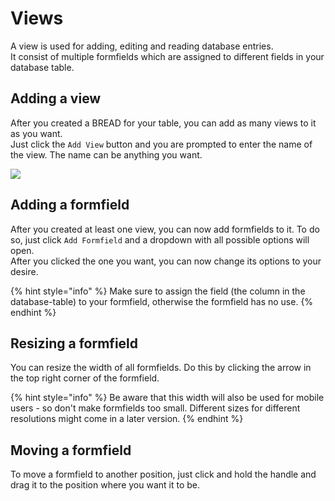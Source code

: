 # Views

A view is used for adding, editing and reading database entries.  
It consist of multiple formfields which are assigned to different fields in your database table.

## Adding a view

After you created a BREAD for your table, you can add as many views to it as you want.  
Just click the `Add View` button and you are prompted to enter the name of the view. The name can be anything you want.

![](https://github.com/emptynick/voyager-bread/tree/099b50acdca3181aa6317dbfdcee2abce8b2d21b/docs/.gitbook/assets/new_view.png)

## Adding a formfield

After you created at least one view, you can now add formfields to it. To do so, just click `Add Formfield` and a dropdown with all possible options will open.  
After you clicked the one you want, you can now change its options to your desire.

{% hint style="info" %}
Make sure to assign the field \(the column in the database-table\) to your formfield, otherwise the formfield has no use.
{% endhint %}

## Resizing a formfield

You can resize the width of all formfields. Do this by clicking the arrow in the top right corner of the formfield.

{% hint style="info" %}
Be aware that this width will also be used for mobile users - so don't make formfields too small. Different sizes for different resolutions might come in a later version.
{% endhint %}

## Moving a formfield

To move a formfield to another position, just click and hold the handle and drag it to the position where you want it to be.

